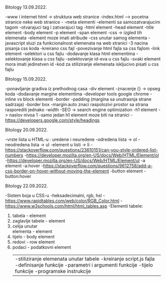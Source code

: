 Bitology 13.09.2022.
 
-www i internet
html -> struktura web stranice
-index.html –> pocetna stranice neke web stranice
-<!DOCTYPE html>
-meta elementi
-elementi sa samozatvarajucim tagom
-otvarajuci tag i zatvarajuci tag
-html element
-head element
-title element
-body element
-p element
-span element
-css -> izgled tih elemenata
-element moze imati atribude
-css unutar samog elementa
-javascript sluzi za funkcionalnost elemenata na web stranici
-3 nacina pisanja css koda
-kreirano css fajl
-povezivanje html fajla sa css fajlom
-link element
-selektori u css fajlu
-dodavanje klasa html elementima
-selektovanje klasa u css fajlu
-selektovanje id-eva u css fajlu
-svaki element mora imati jedinstven id
-kod za stiliziranje elemenata iskljucivo pisati u css fajlu




Bitology 15.09.2022.

-ponavljanje gradiva iz prethodnog casa
-div element
-znacenje {} -> opseg koda
-dodavanje margine elementima
-developer tools google chrome
-inline vs block elementi
-border 
-padding (margina sa unutrasnja strane sadrzaja)
-border box
-margin:auto znaci raspolozivi prostor sa strana rasporediti jednako
-width
-SEO -> search engine optimization
-h1 element -> naslov nivoa 1
-samo jedan h1 element moze biti na stranici
-https://developers.google.com/style/headings




Bitology 20.09.2022.

-vrste lista u HTML-u : uredene i neuredene
-odredena lista -> ol
-neodredena lista -> ul
-element u listi -> li
-https://stackoverflow.com/questions/23610151/can-you-style-ordered-list-numbers
-https://developer.mozilla.org/en-US/docs/Web/HTML/Element/ol
-https://developer.mozilla.org/en-US/docs/Web/HTML/Element/ul
-a element
-a:hover
-https://stackoverflow.com/questions/9612758/add-a-css-border-on-hover-without-moving-the-element
-button element
-button:hover




Bitology 22.09.2022.

-Sistem boja u CSS-u
-heksadecimalni, rgb, hsl
-https://www.rapidtables.com/web/color/RGB_Color.html
-https://www.w3schools.com/html/html_tables.asp
-Elementi tabele:
1. tabela -  element <table>
2. zaglavlje tabele - element <thead>
3. celija unutar <thead> elementa - element <ht>
4. tijelo - body element <tbody>
5. redovi - row element <tr>
6. podaci - podatkovni element <td>
-stiliziranje elemenata unutar tabele
-kreiranje script.js fajla
-definisanje funkcije
-parametri i argumenti funkcije
-tijelo funkcije 
-programske instrukcije


